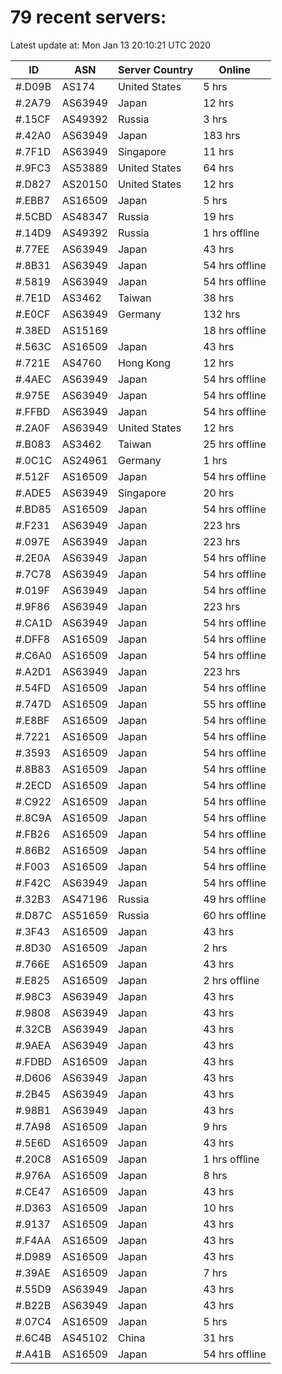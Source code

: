 # 79 recent servers:

Latest update at: Mon Jan 13 20:10:21 UTC 2020

| ID | ASN | Server Country | Online |
| -- | --- | -------------- | ------ |
| #.D09B | AS174 | United States | 5 hrs |
| #.2A79 | AS63949 | Japan | 12 hrs |
| #.15CF | AS49392 | Russia | 3 hrs |
| #.42A0 | AS63949 | Japan | 183 hrs |
| #.7F1D | AS63949 | Singapore | 11 hrs |
| #.9FC3 | AS53889 | United States | 64 hrs |
| #.D827 | AS20150 | United States | 12 hrs |
| #.EBB7 | AS16509 | Japan | 5 hrs |
| #.5CBD | AS48347 | Russia | 19 hrs |
| #.14D9 | AS49392 | Russia | 1 hrs offline |
| #.77EE | AS63949 | Japan | 43 hrs |
| #.8B31 | AS63949 | Japan | 54 hrs offline |
| #.5819 | AS63949 | Japan | 54 hrs offline |
| #.7E1D | AS3462 | Taiwan | 38 hrs |
| #.E0CF | AS63949 | Germany | 132 hrs |
| #.38ED | AS15169 |  | 18 hrs offline |
| #.563C | AS16509 | Japan | 43 hrs |
| #.721E | AS4760 | Hong Kong | 12 hrs |
| #.4AEC | AS63949 | Japan | 54 hrs offline |
| #.975E | AS63949 | Japan | 54 hrs offline |
| #.FFBD | AS63949 | Japan | 54 hrs offline |
| #.2A0F | AS63949 | United States | 12 hrs |
| #.B083 | AS3462 | Taiwan | 25 hrs offline |
| #.0C1C | AS24961 | Germany | 1 hrs |
| #.512F | AS16509 | Japan | 54 hrs offline |
| #.ADE5 | AS63949 | Singapore | 20 hrs |
| #.BD85 | AS16509 | Japan | 54 hrs offline |
| #.F231 | AS63949 | Japan | 223 hrs |
| #.097E | AS63949 | Japan | 223 hrs |
| #.2E0A | AS63949 | Japan | 54 hrs offline |
| #.7C78 | AS63949 | Japan | 54 hrs offline |
| #.019F | AS63949 | Japan | 54 hrs offline |
| #.9F86 | AS63949 | Japan | 223 hrs |
| #.CA1D | AS63949 | Japan | 54 hrs offline |
| #.DFF8 | AS16509 | Japan | 54 hrs offline |
| #.C6A0 | AS16509 | Japan | 54 hrs offline |
| #.A2D1 | AS63949 | Japan | 223 hrs |
| #.54FD | AS16509 | Japan | 54 hrs offline |
| #.747D | AS16509 | Japan | 55 hrs offline |
| #.E8BF | AS16509 | Japan | 54 hrs offline |
| #.7221 | AS16509 | Japan | 54 hrs offline |
| #.3593 | AS16509 | Japan | 54 hrs offline |
| #.8B83 | AS16509 | Japan | 54 hrs offline |
| #.2ECD | AS16509 | Japan | 54 hrs offline |
| #.C922 | AS16509 | Japan | 54 hrs offline |
| #.8C9A | AS16509 | Japan | 54 hrs offline |
| #.FB26 | AS16509 | Japan | 54 hrs offline |
| #.86B2 | AS16509 | Japan | 54 hrs offline |
| #.F003 | AS16509 | Japan | 54 hrs offline |
| #.F42C | AS63949 | Japan | 54 hrs offline |
| #.32B3 | AS47196 | Russia | 49 hrs offline |
| #.D87C | AS51659 | Russia | 60 hrs offline |
| #.3F43 | AS16509 | Japan | 43 hrs |
| #.8D30 | AS16509 | Japan | 2 hrs |
| #.766E | AS16509 | Japan | 43 hrs |
| #.E825 | AS16509 | Japan | 2 hrs offline |
| #.98C3 | AS63949 | Japan | 43 hrs |
| #.9808 | AS63949 | Japan | 43 hrs |
| #.32CB | AS63949 | Japan | 43 hrs |
| #.9AEA | AS63949 | Japan | 43 hrs |
| #.FDBD | AS16509 | Japan | 43 hrs |
| #.D606 | AS63949 | Japan | 43 hrs |
| #.2B45 | AS63949 | Japan | 43 hrs |
| #.98B1 | AS63949 | Japan | 43 hrs |
| #.7A98 | AS16509 | Japan | 9 hrs |
| #.5E6D | AS16509 | Japan | 43 hrs |
| #.20C8 | AS16509 | Japan | 1 hrs offline |
| #.976A | AS16509 | Japan | 8 hrs |
| #.CE47 | AS16509 | Japan | 43 hrs |
| #.D363 | AS16509 | Japan | 10 hrs |
| #.9137 | AS16509 | Japan | 43 hrs |
| #.F4AA | AS16509 | Japan | 43 hrs |
| #.D989 | AS16509 | Japan | 43 hrs |
| #.39AE | AS16509 | Japan | 7 hrs |
| #.55D9 | AS63949 | Japan | 43 hrs |
| #.B22B | AS63949 | Japan | 43 hrs |
| #.07C4 | AS16509 | Japan | 5 hrs |
| #.6C4B | AS45102 | China | 31 hrs |
| #.A41B | AS16509 | Japan | 54 hrs offline |

